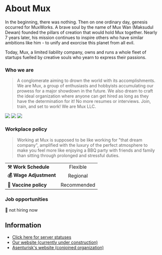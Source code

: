 # About Mux
In the beginning, there was nothing. Then on one ordinary day, genesis occurred for MuxWorks.
A brave soul by the name of Mux Wan (Maksudul Dewan) founded the pillars of creation that would hold Mux together.
Nearly 7 years later, his mission continues to inspire others who have similar ambitions like him - to unify and exorcise this planet from all evil.

Today, Mux, a limited liability company, owns and runs a whole fleet of startups fuelled by creative souls who yearn to express their passions.

### Who we are
> A conglomerate aiming to drown the world with its accomplishments. We are Mux, a group of enthusiasts and hobbyists accumulating our prowess for a major showdown in the future.
We also dream to craft the ideal organization where anyone can get hired as long as they have the determination for it! No more resumes or interviews. Join, train, and set to work!
We are Mux LLC.

<a href="https://facebook.com/MuxWorks" target="_blank"><img src="https://img.shields.io/badge/Facebook-1877F2?style=for-the-badge&logo=facebook&logoColor=white" href="" /></a>
<a href="https://twitter.com/MuxLLC" target="_blank"><img src="https://img.shields.io/badge/Twitter-1DA1F2?style=for-the-badge&logo=twitter&logoColor=white" /></a>
<a href="https://www.linkedin.com/company/muxtech/" target="_blank"><img src="https://img.shields.io/badge/LinkedIn-0077B5?style=for-the-badge&logo=linkedin&logoColor=white" /></a>

### Workplace policy
> Working at Mux is supposed to be like working for "that dream company", amplified with the luxury of the perfect atmosphere to make you feel more like enjoying a BBQ party with friends and family than sitting through prolonged and stressful duties.

| | |
| :--- | :---:|
|**⚒️ Work Schedule**|Flexible|
|**💰 Wage Adjustment**|Regional|
|**💉 Vaccine policy**|Recommended|

### Job opportunities
🔴 not hiring now

## Information
- [Click here for server statuses](https://stats.uptimerobot.com/1MAlzt6El0)
- [Our website (currently under construction)](https://muxworks.com)
- [Asenturisk's website (conjoined organization)](https://asenturisk.com)


